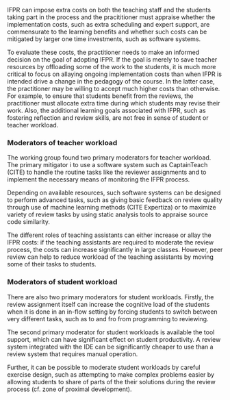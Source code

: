 IFPR can impose extra costs on both the teaching staff and the students taking
part in the process and the pracititioner must appraise whether the
implementation costs, such as extra scheduling and expert support, are
commensurate to the learning benefits and whether such costs can be mitigated
by larger one time investments, such as software systems.

To evaluate these costs, the practitioner needs to make an informed decision on
the goal of adopting IFPR. If the goal is merely to save teacher resources by
offloading some of the work to the students, it is much more critical to focus
on allaying ongoing implementation costs than when IFPR is intended drive a
change in the pedagogy of the course. In the latter case, the practitioner may
be willing to accept much higher costs than otherwise. For example, to ensure
that students benefit from the reviews, the practitioner must allocate extra
time during which students may revise their work. Also, the additional learning
goals associated with IFPR, such as fostering reflection and review skills, are
not free in sense of student or teacher workload. 

### Moderators of teacher workload

The working group found two primary moderators for teacher workload. The
primary mitigator i to use a software system such as CaptainTeach (CITE) to
handle the routine tasks like the reviewer assignments and to implement the
necessary means of monitoring the IFPR process. 

Depending on available resources, such software systems can be designed to
perform advanced tasks, such as giving basic feedback on review quality
through use of machine learning methods (CITE Expertiza) or to maximize variety
of review tasks by using static analysis tools to appraise source code similarity.

The different roles of teaching assistants can either increase or allay the
IFPR costs: if the teaching assistants are required to moderate the review
process, the costs can increase significantly in large classes.  However, peer
review can help to reduce workload of the teaching assistants by moving some of
their tasks to students.

### Moderators of student workload

There are also two primary moderators for student workloads. Firstly,
the review assignment itself can increase the cognitive load of the
students when it is done in an in-flow setting by
forcing students to switch between very different tasks, such as
to and fro from programming to reviewing.

The second primary moderator for student workloads is available the tool
support, which can have significant effect on student productivity. A review
system integrated with the IDE can be significantly cheaper to use than a
review system that requires manual operation.

Further, it can be possible to moderate student workloads by careful exercise
design, such as attempting to make complex problems easier by allowing students
to share of parts of the their solutions during the review process (cf. zone of
proximal development).

